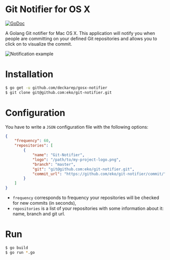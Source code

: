 Git Notifier for OS X
=====================

[![GoDoc](http://godoc.org/github.com/eko/git-notifier?status.png)](http://godoc.org/github.com/eko/git-notifier)

A Golang Git notifier for Mac OS X.
This application will notify you when people are committing on your defined Git repositories and allows you to click on to visualize the commit.

![Notification example](../master/notification-example.jpg?raw=true)

# Installation

```bash
$ go get -u github.com/deckarep/gosx-notifier
$ git clone git@github.com:eko/git-notifier.git
```

# Configuration

You have to write a `JSON` configuration file with the following options:

```json
{
    "frequency": 60,
    "repositories": [
        {
        	"name": "Git-Notifier",
        	"logo": "/path/to/my-project-logo.png",
        	"branch": "master",
        	"git": "git@github.com:eko/git-notifier.git",
        	"commit_url": "https://github.com/eko/git-notifier/commit/"
        }
    ]
}
```

* `frequency` corresponds to frequency your repositories will be checked for new commits (in seconds),
* `repositories` is a list of your repositories with some information about it: name, branch and git url.

# Run

```bash
$ go build
$ go run *.go
```
